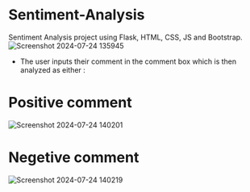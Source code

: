 # Sentiment-Analysis
Sentiment Analysis project using Flask, HTML, CSS, JS and Bootstrap.
![Screenshot 2024-07-24 135945](https://github.com/user-attachments/assets/55b7b7f7-20e8-4533-b7ce-da92b5e6fda3)
- The user inputs their comment in the comment box which is then analyzed as either : 
# Positive comment
![Screenshot 2024-07-24 140201](https://github.com/user-attachments/assets/cdbbf895-9c2e-4620-be6d-fe5703366774)
# Negetive comment
![Screenshot 2024-07-24 140219](https://github.com/user-attachments/assets/d2805096-b7c3-4ce4-8c2b-8f70d4f60ea8)
